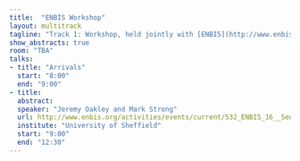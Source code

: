 ```yaml
---
title:  "ENBIS Workshop"
layout: multitrack
tagline: "Track 1: Workshop, held jointly with [ENBIS](http://www.enbis.org/activities/events/current/424_ENBIS_16_in_Sheffield/?_ts=1&_ts=1)"
show_abstracts: true
room: "TBA"
talks:
- title: "Arrivals"
  start: "8:00"
  end: "9:00"
- title:
  abstract:
  speaker: "Jeremy Oakley and Mark Strong"
  url: http://www.enbis.org/activities/events/current/532_ENBIS_16__Sensitivity_Analysis_for_Computer_Models/?_ts=166872&_ts=166872
  institute: "University of Sheffield"
  start: "9:00"
  end: "12:30"
---
```

